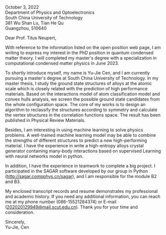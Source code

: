 October 3, 2022  
Department of Physics and Optoelectronics  
South China University of Technology  
381 Wu Shan Lu, Tian He Qu  
Guangzhou, 510640   



Dear  Prof. Titus Neupert,


With reference to the information listed on the open position web page, I am writing to express my interest in the PhD position in quantum condensed matter theory.
I will completed my master's degree with a specialization in computational condensed matter physics in June 2023.


To shortly introduce myself, my name is Yu-Jie Cen, and I am currently pursuing a master's degree at South China University of Technology. 
In my master thesis, I study the ground state structures of alloys at the atomic scale which is closely related with the prediction of high performance materials. Based on the interactions model of atom classification model and convex hulls analysis, we screen the possible ground state candidates from the whole configuration space. The core of my works is to design an algorithm to reclassify the structures according to symmetry and calculate the vertex structures in the correlation functions space. The result has been published in Physical Review Materials. 
<!-- Besides, I have the experience in standardized high-throughput first-principle calculation in VASP software.  -->

Besides, I am interesting in using machine learning to solve physics problems. A well-trained machine learning model may be able to combine the strengths of different structures to predict a new high-performing material. I have the experience in write a high-entropy alloys crystal generator containing many-body interactions based on supervised Learning with neural networks model in python.

In addition, I have the experience in teamwork to complete a big project.
I participated in the SAGAR software developed by our group in Python (http://sagar.compphys.cn/sagar), and I am responsible for the module B2 and B3.


 My enclosed transcript records and resume demonstrates my professional and academic history. If you need any additional information, you can reach me at my phone number (086-15521284374) or E-mail (202020129949@mail.scut.edu.cn). Thank you for your time and consideration.  



Sincerely,  
Yu-Jie, Cen
